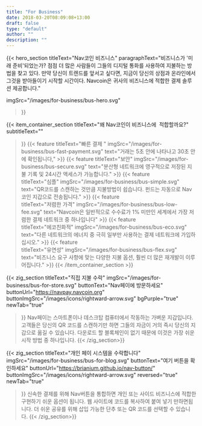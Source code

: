 ```yaml
---
title: "For Business"
date: 2018-03-20T08:09:08+13:00
draft: false
type: "default"
author: ""
description: ""
---
```

{{< hero_section
titleText="Nav코인 비즈니스"
paragraphText="비즈니스가 '미래 준비'되었는가? 점점 더 많은 사람들이 그들의 디지털 통화를 사용하여 지불하는 방법을 찾고 있다. 만약 당신이 트렌드를 앞서고 싶다면, 지금이 당신의 상점과 온라인에서 그것을 받아들이기 시작할 시간이다. Navcoin은 귀사의 비즈니스에 적합한 결제 솔루션&nbsp;제공합니다."

imgSrc="/images/for-business/bus-hero.svg"
>}}

{{< item_container_section 
    titleText="왜 Nav코인이 비즈니스에 &nbsp;적합할까요?"
    subtitleText=""
>}}
    {{< feature 
        titleText="빠른 결제&nbsp;"
        imgSrc="/images/for-business/bus-fast-payment.svg"
        text="거래는 5초 안에 나타나고 30초 안에&nbsp;확인됩니다,"
    >}}
    {{< feature 
        titleText="보안"
        imgSrc="/images/for-business/bus-secure.svg"
        text="분산형 네트워크에 영구적으로 저장된 지불 기록 및 24시간 액세스가&nbsp;가능합니다."
    >}}
    {{< feature                 
        titleText="심플"
        imgSrc="/images/for-business/bus-simple.svg"
        text="QR코드를 스캔하는 것만큼 지불방법이 쉽습니다. 펀드는 자동으로 Nav코인 지갑으로&nbsp;전송됩니다."
    >}}
    {{< feature                 
        titleText="저렴한 가격"
        imgSrc="/images/for-business/bus-low-fee.svg"
        text="Navcoin은 일반적으로 수수료가 1% 미만인 세계에서 가장 저렴한 결제 네트워크 중&nbsp;하나입니다"
    >}}
    {{< feature                 
        titleText="에코친화적"
        imgSrc="/images/for-business/bus-eco.svg"
        text="다른 네트워크의 에너지 중 극히 일부만 사용하는 결제 네트워크에&nbsp;가입하십시오."
    >}}
    {{< feature                 
        titleText="유연성"
        imgSrc="/images/for-business/bus-flex.svg"
        text="비즈니스 요구 사항에 맞는 다양한 지불 옵션, 훨씬 더 많은 재개발이&nbsp;이루어집니다."
    >}}
{{< /item_container_section >}}

{{< zig_section
  titleText="직접 지불 수락"
  imgSrc="/images/for-business/bus-for-store.svg"
  buttonText="Nav페이에 방문하세요"
  buttonUrl="https://navpay.navcoin.org"
  buttonImgSrc="/images/icons/rightward-arrow.svg"
  bgPurple="true"
  newTab="true"
>}}
Nav페이는 스마트폰이나 데스크탑 컴퓨터에서 작동하는 가벼운 지갑입니다. 고객들은 당신의 QR 코드를 스캔하기만 하면 그들의 자금이 거의 즉시 당신의 지갑으로 옮길 수 있습니다. 다운로드 할 블록체인이 없기 때문에 이것은 가장 쉬운 시작 방법 중&nbsp;하나입니다.
{{< /zig_section>}}

{{< zig_section
  titleText="개인 페이 시스템을 수락합니다"
  imgSrc="/images/for-business/bus-for-blog.svg"
  buttonText="여기 버튼을 확인하세요"
  buttonUrl="https://brianium.github.io/nav-button/"
  buttonImgSrc="/images/icons/rightward-arrow.svg"
  reversed="true"
  newTab="true"
>}}
신속한 결제를 위해 Nav버튼을 통합하면 개인 또는 사이드 비즈니스에 적합한 구현하기 쉬운 옵션이 됩니다. 웹 사이트에 코드를 복사하여 붙여 넣기 만하면됩니다. 더 쉬운 공유를 위해 삽입 가능한 단추 또는 QR 코드를 선택할 수&nbsp;있습니다.
{{< /zig_section>}}
